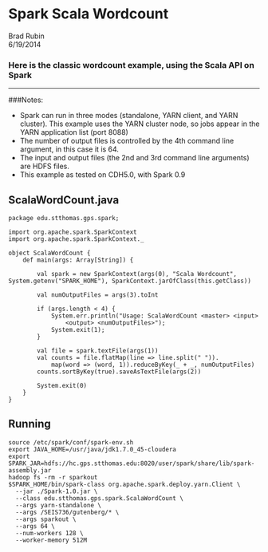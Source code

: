 # Spark Scala Wordcount

Brad Rubin  
6/19/2014

### Here is the classic wordcount example, using the Scala API on Spark
---

###Notes: 

* Spark can run in three modes (standalone, YARN client, and YARN cluster).  This example uses the YARN cluster node, so jobs appear in the YARN application list (port 8088)
* The number of output files is controlled by the 4th command line argument, in this case it is 64.
* The input and output files (the 2nd and 3rd command line arguments) are HDFS files.
* This example as tested on CDH5.0, with Spark 0.9

## ScalaWordCount.java

    package edu.stthomas.gps.spark;

	import org.apache.spark.SparkContext
	import org.apache.spark.SparkContext._

	object ScalaWordCount {
  		def main(args: Array[String]) {

   			val spark = new SparkContext(args(0), "Scala Wordcount", System.getenv("SPARK_HOME"), SparkContext.jarOfClass(this.getClass))

    		val numOutputFiles = args(3).toInt

    		if (args.length < 4) {
      			System.err.println("Usage: ScalaWordCount <master> <input>  
					<output> <numOutputFiles>");
      			System.exit(1);
    		}

    		val file = spark.textFile(args(1))
    		val counts = file.flatMap(line => line.split(" ")).  
				map(word => (word, 1)).reduceByKey(_ + _, numOutputFiles)
    		counts.sortByKey(true).saveAsTextFile(args(2))
    
    		System.exit(0)
  		}
	}

## Running

	source /etc/spark/conf/spark-env.sh
	export JAVA_HOME=/usr/java/jdk1.7.0_45-cloudera
	export SPARK_JAR=hdfs://hc.gps.stthomas.edu:8020/user/spark/share/lib/spark-assembly.jar
	hadoop fs -rm -r sparkout
	$SPARK_HOME/bin/spark-class org.apache.spark.deploy.yarn.Client \
      --jar ./Spark-1.0.jar \
      --class edu.stthomas.gps.spark.ScalaWordCount \
      --args yarn-standalone \
      --args /SEIS736/gutenberg/* \
      --args sparkout \
      --args 64 \
      --num-workers 128 \
      --worker-memory 512M